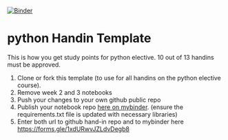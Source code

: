 [![Binder](https://mybinder.org/badge_logo.svg)](https://mybinder.org/v2/gh/Youneselb/Python_handin/HEAD?filepath=https%3A%2F%2Fgithub.com%2FYouneselb%2FPython_handin%2Fblob%2Fmain%2FWeek%25201%2FWeek1%2520Handin%2520Yones.ipynb)

# python Handin Template
This is how you get study points for python elective. 10 out of 13 handins must be approved.
1. Clone or fork this template (to use for all handins on the python elective course).
2. Remove week 2 and 3 notebooks
3. Push your changes to your own github public repo
5. Publish your notebook repo [here on mybinder](https://mybinder.org/). (ensure the requirements.txt file is updated with necessary libraries)
6. Enter both url to github hand-in repo and to mybinder here https://forms.gle/1xdURwvJZLdvDegb8


